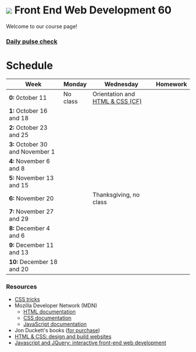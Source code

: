 
# ![](https://ga-dash.s3.amazonaws.com/production/assets/logo-9f88ae6c9c3871690e33280fcf557f33.png) Front End Web Development 60

Welcome to our course page!
### **[Daily pulse check](http://bit.ly/fewd60_exitticket)**

# Schedule

Week | Monday |  Wednesday | Homework |
----- | ----- | ------ | ---- |
**0:** 0ctober 11 | No class | Orientation and [HTML & CSS (CF)][1W]  |
**1:** October 16 and 18 | |  |  | 
**2:** October 23 and 25 | |   |  | 
**3:** October 30 and November 1 |  |  |   |
**4:** November 6 and 8 |  |   |   |
**5:** November 13 and 15 |  |   |   |
**6:** November 20  |  | Thanksgiving, no class  |  | 
**7:** November 27 and 29 |  |   |   |
**8:** December 4 and 6 |  |   |  | 
**9:** December 11 and 13 |  |   | |  
**10:** December 18 and 20 |  |   | |  

[0M]: # "..."
[0W]: # "..."
[0H]: # "..."

[1M]: # "..."
[1W]: # "..."
[1H]: # "..."

[2M]: # "..."
[2W]: # "..."
[2H]: # "..."


[3M]: # "..."
[3W]: # "..."
[3H]: # "..."


[4M]: # "..."
[4W]: # "..."
[4H]: # "..."


[5M]: # "..."
[5W]: # "..."
[5H]: # "..."

[6M]: # "..."
[6W]: # "..."
[6H]: # "..."

[7M]: # "..."
[7W]: # "..."
[7H]: # "..."

[8M]: # "..."
[8W]: # "..."
[8H]: # "..."

[9M]: # "..."
[9W]: # "..."
[9H]: # "..."

[10M]: # "..."
[10W]: # "..."
[10H]: # "..."



### Resources

* [CSS tricks](https://css-tricks.com/)
* Mozilla Developer Network (MDN)
  * [HTML documentation](https://developer.mozilla.org/en-US/docs/Web/HTML)
  * [CSS documentation](https://developer.mozilla.org/en-US/docs/Web/CSS)
  * [JavaScript documentation](https://developer.mozilla.org/en-US/docs/Web/JavaScript)
* Jon Duckett's books ([for purchase](http://www.amazon.com/Web-Design-HTML-JavaScript-jQuery/dp/1118907442/ref=sr_1_1?ie=UTF8&qid=1453187846&sr=8-1&keywords=jon+duckett))
 * [HTML & CSS: design and build websites](http://www.wufai.edu.tw/%E7%B6%B2%E9%A0%81%E6%8A%80%E8%A1%93%E4%B8%AD%E5%BF%83/datasheet/HTML%20and%20CSS%20design%20and%20build%20websites.pdf)
 * [Javascript and JQuery: interactive front-end web development](https://www.scribd.com/doc/253307793/Javascript-and-Jquery-Jon-Duckett)
